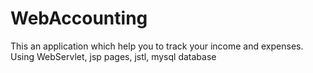 # WebAccounting
This an application which help you to track your income and expenses. Using WebServlet, jsp pages, jstl, mysql database
